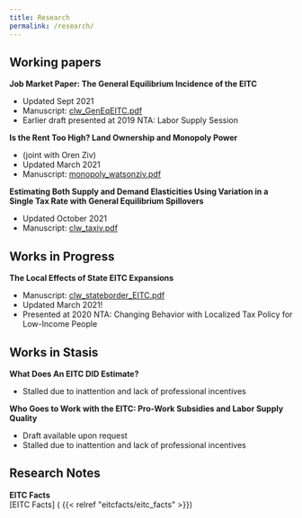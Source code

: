 ```yaml
---
title: Research
permalink: /research/
---
```


## Working papers

**Job Market Paper: The General Equilibrium Incidence of the EITC**  
- Updated Sept 2021   
- Manuscript: [clw_GenEqEITC.pdf](/files/papers/clw_GenEqEITC.pdf)   
- Earlier draft presented at 2019 NTA: Labor Supply Session  

**Is the Rent Too High? Land Ownership and Monopoly Power**  
- (joint with Oren Ziv)  
- Updated March 2021  
- Manuscript: [monopoly_watsonziv.pdf](/files/papers/monopoly_watsonziv.pdf)  

**Estimating Both Supply and Demand Elasticities Using Variation in a Single Tax Rate with General Equilibrium Spillovers**  
- Updated October 2021  
- Manuscript: [clw_taxiv.pdf](/files/papers/clw_taxiv.pdf)  

## Works in Progress

**The Local Effects of State EITC Expansions**  
- Manuscript: [clw_stateborder_EITC.pdf](/files/papers/clw_stateborder_EITC.pdf)   
- Updated March 2021!  
- Presented at 2020 NTA: Changing Behavior with Localized Tax Policy for Low-Income People

## Works in Stasis

**What Does An EITC DID Estimate?**  
- Stalled due to inattention and lack of professional incentives  

**Who Goes to Work with the EITC: Pro-Work Subsidies and Labor Supply Quality**  
- Draft available upon request  
- Stalled due to inattention and lack of professional incentives  


## Research Notes

**EITC Facts**  
[EITC Facts] ( {{< relref "eitcfacts/eitc_facts" >}})
